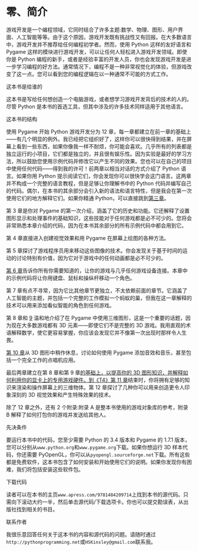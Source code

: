 # 零、简介

游戏开发是一个编程领域，它同时结合了许多主题:数学、物理、图形、用户界面、人工智能等等。由于这个原因，游戏开发既有挑战性又有回报。在大多数语言中，游戏开发并不推荐给任何编程初学者。然而，使用 Python 这样的友好语言和 Pygame 这样的模块进行游戏开发，可以让任何人轻松进入游戏开发领域。即使你是 Python 编程的新手，或者是经验丰富的开发人员，你也会发现游戏开发是进一步学习编程的好方法。通常情况下，编程不是一种非常视觉化的体验，但游戏改变了这一点。您可以看到您的编程逻辑在以一种通常不可能的方式工作。

这本书是给谁的

这本书是写给任何想创造一个电脑游戏，或者想学习游戏开发背后的技术的人的。尽管 Python 是本书的首选工具，但其中涉及的许多技术同样适用于其他语言。

这本书的结构

使用 Pygame 开始 Python 游戏开发分为 12 章，每一章都建立在前一章的基础上——有几个明显的例外。我已经把它组织好了，这样你可以很快得到结果，并在屏幕上看到一些东西，如果你像我一样不耐烦，你可能会喜欢。几乎所有的列表都是独立运行的小项目，它们都是独立的，并且很有娱乐性。因为实验是最好的学习方法，所以鼓励您使用示例代码并修改它以产生不同的效果。您也可以在自己的项目中使用任何代码——得到我的许可！前两章以相当对话的方式介绍了 Python 语言。如果你用 Python 提示阅读它们，你会发现你可以很快学会这门语言。这两章并不构成一个完整的语言教程，但是足够让你理解书中的 Python 代码并编写自己的代码。偶尔，在本书的其余部分会引入新的语法和语言特性，但是我会在第一次使用它们的地方解释它们。如果你精通 Python，可以直接跳到[第三章](03.html)。

第 3 章是你对 Pygame 的第一次介绍，涵盖了它的历史和功能。它还解释了设置图形显示和处理事件的基础知识，这些技能对于任何游戏都是必不可少的。您将会非常熟悉本章介绍的代码，因为在本书其余部分的所有示例代码中都会用到它。

第 4 章直接进入创建视觉效果和用 Pygame 在屏幕上绘图的各种方法。

第 5 章探讨了游戏程序员用来移动这些图像的技术。你会发现关于基于时间的运动的讨论特别有价值，因为它对于游戏中的任何动画都是必不可少的。

[第 6 章](06.html)告诉你所有你需要知道的，让你的游戏与几乎任何游戏设备连接。本章中的示例代码将让你用键盘、鼠标和操纵杆移动一个角色。

第 7 章有点不寻常，因为它比其他章节更独立，不太依赖前面的章节。它涵盖了人工智能的主题，并包括一个完整的工作模拟一个蚂蚁的巢，但我在这一章解释的技术可以用来添加看似智能的角色到任何游戏。

第 8 章和 [9](09.html) 温和地介绍了在 Pygame 中使用三维图形，这是一个重要的话题，因为现在大多数游戏都有 3D 元素——即使它们不是完整的 3D 游戏。我用直观的术语解释数学，使它更容易掌握，你应该会发现它并不像第一次出现时那样令人生畏。

[第 10 章](10.html)从 3D 图形中稍作休息，讨论如何使用 Pygame 添加音效和音乐，甚至包括一个完全工作的点唱机应用。

最后两章建立在第 8 章和第 9 章[的基础上，以提高你的 3D 图形知识，并解释如何利用你的显卡上的专用游戏硬件。到《T4》第 11 章](09.html)结束时，你将拥有足够的知识来渲染和操作屏幕上的三维物体。第 12 章探讨了几种你可以用来创造更令人印象深刻的 3D 视觉效果和产生特殊效果的技术。

除了 12 章之外，还有 2 个附录:附录 A 是整本书使用的游戏对象库的参考，附录 B 解释了如何打包你的游戏并发送给其他人。

先决条件

要运行本书中的代码，您至少需要 Python 的 3.4 版本和 Pygame 的 1.7.1 版本，您可以分别从`www.python.org`和`www.pygame.org`下载。如果你想运行 3D 样本代码，你还需要 PyOpenGL，你可以从`pyopengl.sourceforge.net`下载。所有这些都是免费软件，这本书包含了如何安装和开始使用它们的说明。如果你发现你有困难，我们将包括安装这些软件包。

下载代码

读者可以在本书的主页`www.apress.com/9781484209714`上找到本书的源代码。只需向下滚动大约一半，然后单击源代码/下载选项卡。你也可以提交勘误表，从出版社找到相关的书目。

联系作者

我很乐意回答任何关于这本书的内容和源代码的问题。请随时通过`http://pythonprogramming.net`或`HSKinsley@gmail.com`联系我。